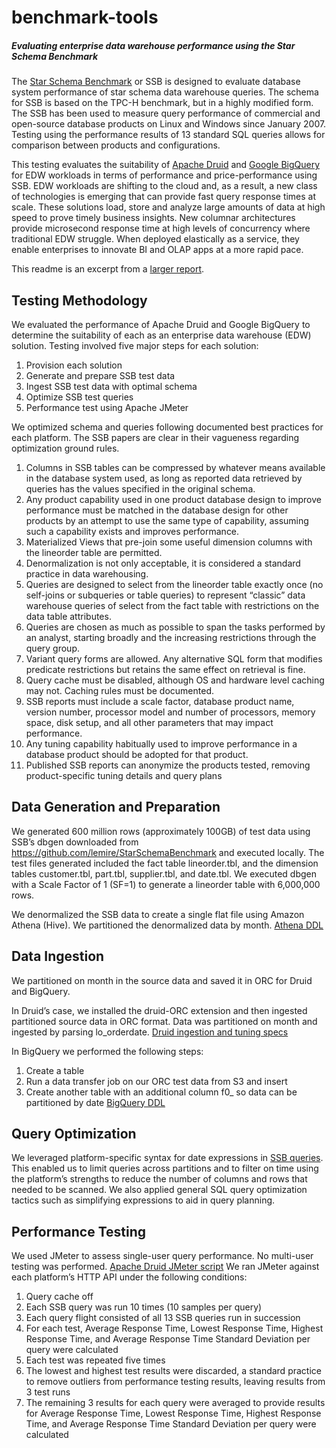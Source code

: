 # benchmark-tools

##### Evaluating enterprise data warehouse performance using the Star Schema Benchmark 

The [Star Schema Benchmark](https://www.cs.umb.edu/~poneil/StarSchemaB.PDF) or SSB is designed to evaluate database system performance of star schema data warehouse queries. The schema for SSB is based on the TPC-H benchmark, but in a highly modified form. The SSB has been used to measure query performance of commercial and open-source database products on Linux and Windows since January 2007. Testing using the performance results of 13 standard SQL queries allows for comparison between products and configurations. 

This testing evaluates the suitability of [Apache Druid](https://druid.apache.org) and [Google BigQuery](https://cloud.google.com/bigquery) for EDW workloads in terms of performance and price-performance using SSB. EDW workloads are shifting to the cloud and, as a result, a new class of technologies is emerging that can provide fast query response times at scale. These solutions load, store and analyze large amounts of data at high speed to prove timely business insights. New columnar architectures provide microsecond response time at high levels of concurrency where traditional EDW struggle. When deployed elastically as a service, they enable enterprises to innovate BI and OLAP apps at a more rapid pace.  

This readme is an excerpt from a [larger report](https://go.imply.io/rs/910-OTN-223/images/Apache-Druid-and-Google-BigQuery-performance-evaluation.pdf).

## Testing Methodology

We evaluated the performance of Apache Druid and Google BigQuery to determine the suitability of each as an enterprise data warehouse (EDW) solution. Testing involved five major steps for each solution:
1.	Provision each solution 
2.	Generate and prepare SSB test data
3.	Ingest SSB test data with optimal schema
4.	Optimize SSB test queries
5.	Performance test using Apache JMeter

We optimized schema and queries following documented best practices for each platform. The SSB papers are clear in their vagueness regarding optimization ground rules.
1.	Columns in SSB tables can be compressed by whatever means available in the database system used, as long as reported data retrieved by queries has the values specified in the original schema.
2.	Any product capability used in one product database design to improve performance must be matched in the database design for other products by an attempt to use the same type of capability, assuming such a capability exists and improves performance.
3.	Materialized Views that pre-join some useful dimension columns with the lineorder table are permitted. 
4.	Denormalization is not only acceptable, it is considered a standard practice in data warehousing.
5.	Queries are designed to select from the lineorder table exactly once (no self-joins or subqueries or table queries) to represent “classic” data warehouse queries of select from the fact table with restrictions on the data table attributes. 
6.	Queries are chosen as much as possible to span the tasks performed by an analyst, starting broadly and the increasing restrictions through the query group.
7.	Variant query forms are allowed. Any alternative SQL form that modifies predicate restrictions but retains the same effect on retrieval is fine. 
8.	Query cache must be disabled, although OS and hardware level caching may not. Caching rules must be documented.
9.	SSB reports must include a scale factor, database product name, version number, processor model and number of processors, memory space, disk setup, and all other parameters that may impact performance.
10.	Any tuning capability habitually used to improve performance in a database product should be adopted for that product.
11.	Published SSB reports can anonymize the products tested, removing product-specific tuning details and query plans

## Data Generation and Preparation

We generated 600 million rows (approximately 100GB) of test data using SSB’s dbgen downloaded from  https://github.com/lemire/StarSchemaBenchmark and executed locally. The test files generated included the fact table lineorder.tbl, and the dimension tables customer.tbl, part.tbl, supplier.tbl, and date.tbl. We executed dbgen with a Scale Factor of 1 (SF=1) to generate a lineorder table with 6,000,000 rows.

We denormalized the SSB data to create a single flat file using Amazon Athena (Hive). We partitioned the denormalized data by month. [Athena DDL](Athena_DDL)

## Data Ingestion
We partitioned on month in the source data and saved it in ORC for Druid and BigQuery. 

In Druid’s case, we installed the druid-ORC extension and then ingested partitioned source data in ORC format. Data was partitioned on month and ingested by parsing lo_orderdate. [Druid ingestion and tuning specs](Apache_Druid)   

In BigQuery we performed the following steps:
1.	Create a table
2.	Run a data transfer job on our ORC test data from S3 and insert 
3.	Create another table with an additional column f0_ so data can be partitioned by date
[BigQuery DDL](Google_BigQuery)

## Query Optimization
We leveraged platform-specific syntax for date expressions in [SSB queries](Star_Schema_Benchmark). This enabled us to limit queries across partitions and to filter on time using the platform’s strengths to reduce the number of columns and rows that needed to be scanned. We also applied general SQL query optimization tactics such as simplifying expressions to aid in query planning.

## Performance Testing
We used JMeter to assess single-user query performance. No multi-user testing was performed. [Apache Druid JMeter script](https://github.com/implydata/benchmark-tools/blob/master/Apache_Druid/Druid_SSB_testplan.jmx) 
We ran JMeter against each platform’s HTTP API under the following conditions:
1.  Query cache off
2.  Each SSB query was run 10 times (10 samples per query)
3.  Each query flight consisted of all 13 SSB queries run in succession
4.  For each test, Average Response Time, Lowest Response Time, Highest Response Time, and Average Response Time Standard Deviation per query were calculated 
5.  Each test was repeated five times 
6.  The lowest and highest test results were discarded, a standard practice to remove outliers  from performance testing results, leaving results from 3 test runs 
7.  The remaining 3 results for each query were averaged to provide results for Average Response Time, Lowest Response Time, Highest Response Time, and Average Response Time Standard Deviation per query were calculated
